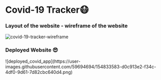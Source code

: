 <h1>Covid-19 Tracker😷</h1>
<h3>Layout of the website - wireframe of the website</h3>

![covid-19-tracker-wireframe](https://user-images.githubusercontent.com/59694694/154833533-dad10c41-7f1c-4892-aedb-e154c98eaa02.png)

<h3>Deployed Website 😎</h3>
![deployed_covid_app](https://user-images.githubusercontent.com/59694694/154833583-d0c913e2-f34c-4df0-9d61-7d82cbc640d4.png)
